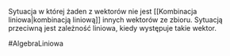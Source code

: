 Sytuacja w której żaden z wektorów nie jest [[Kombinacja liniowa|kombinacją liniową]] innych wektorów ze zbioru. 
Sytuacją przeciwną jest zależność liniowa, kiedy występuje takie wektor.

#AlgebraLiniowa